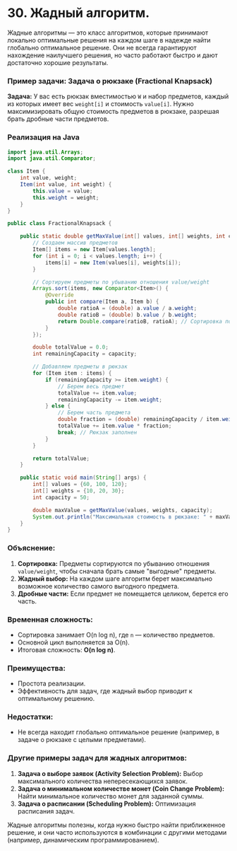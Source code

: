 # 30. Жадный алгоритм.

Жадные алгоритмы — это класс алгоритмов, которые принимают локально оптимальные решения на каждом шаге в надежде найти глобально оптимальное решение. Они не всегда гарантируют нахождение наилучшего решения, но часто работают быстро и дают достаточно хорошие результаты.

### Пример задачи: Задача о рюкзаке (Fractional Knapsack)

**Задача:** У вас есть рюкзак вместимостью `W` и набор предметов, каждый из которых имеет вес `weight[i]` и стоимость `value[i]`. Нужно максимизировать общую стоимость предметов в рюкзаке, разрешая брать дробные части предметов.

### Реализация на Java

```java
import java.util.Arrays;
import java.util.Comparator;

class Item {
    int value, weight;
    Item(int value, int weight) {
        this.value = value;
        this.weight = weight;
    }
}

public class FractionalKnapsack {

    public static double getMaxValue(int[] values, int[] weights, int capacity) {
        // Создаем массив предметов
        Item[] items = new Item[values.length];
        for (int i = 0; i < values.length; i++) {
            items[i] = new Item(values[i], weights[i]);
        }

        // Сортируем предметы по убыванию отношения value/weight
        Arrays.sort(items, new Comparator<Item>() {
            @Override
            public int compare(Item a, Item b) {
                double ratioA = (double) a.value / a.weight;
                double ratioB = (double) b.value / b.weight;
                return Double.compare(ratioB, ratioA); // Сортировка по убыванию
            }
        });

        double totalValue = 0.0;
        int remainingCapacity = capacity;

        // Добавляем предметы в рюкзак
        for (Item item : items) {
            if (remainingCapacity >= item.weight) {
                // Берем весь предмет
                totalValue += item.value;
                remainingCapacity -= item.weight;
            } else {
                // Берем часть предмета
                double fraction = (double) remainingCapacity / item.weight;
                totalValue += item.value * fraction;
                break; // Рюкзак заполнен
            }
        }

        return totalValue;
    }

    public static void main(String[] args) {
        int[] values = {60, 100, 120};
        int[] weights = {10, 20, 30};
        int capacity = 50;

        double maxValue = getMaxValue(values, weights, capacity);
        System.out.println("Максимальная стоимость в рюкзаке: " + maxValue);
    }
}
```

### Объяснение:
1. **Сортировка:** Предметы сортируются по убыванию отношения `value/weight`, чтобы сначала брать самые "выгодные" предметы.
2. **Жадный выбор:** На каждом шаге алгоритм берет максимально возможное количество самого выгодного предмета.
3. **Дробные части:** Если предмет не помещается целиком, берется его часть.

### Временная сложность:
- Сортировка занимает O(n log n), где `n` — количество предметов.
- Основной цикл выполняется за O(n).
- Итоговая сложность: **O(n log n)**.

### Преимущества:
- Простота реализации.
- Эффективность для задач, где жадный выбор приводит к оптимальному решению.

### Недостатки:
- Не всегда находит глобально оптимальное решение (например, в задаче о рюкзаке с целыми предметами).

### Другие примеры задач для жадных алгоритмов:
1. **Задача о выборе заявок (Activity Selection Problem):** Выбор максимального количества непересекающихся заявок.
2. **Задача о минимальном количестве монет (Coin Change Problem):** Найти минимальное количество монет для заданной суммы.
3. **Задача о расписании (Scheduling Problem):** Оптимизация расписания задач.

Жадные алгоритмы полезны, когда нужно быстро найти приближенное решение, и они часто используются в комбинации с другими методами (например, динамическим программированием).

